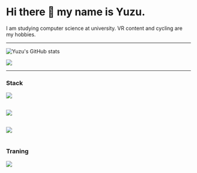 # Hi there 👋 my name is Yuzu.

I am studying computer science at university. VR content and cycling are my hobbies.

---
![Yuzu's GitHub stats](https://github-readme-stats.vercel.app/api?username=yuzukq&show_icons=true&theme=transparent)


![](http://github-profile-summary-cards.vercel.app/api/cards/most-commit-language?username=yuzukq&theme=transparent)

---


### Stack 
<img src="https://skillicons.dev/icons?i=vscode,notion,latex,github,git,blender,unity,discord&theme=dark&perline=10" /> <br /><br />

<img src="https://skillicons.dev/icons?i=arduino,c,cs,python,ruby,rails,html,css,tailwindcss,javascript&theme=dark&perline=10" /> <br /><br />

<img src="https://skillicons.dev/icons?i=linux,ubuntu,bsd,cloudflare,docker,postgresql,sqlite&theme=dark&perline=15" /> <br /><br />
  
### Traning

<img src="https://skillicons.dev/icons?i=nextjs,react&theme=dark&perline=15" /> <br /><br /> 



